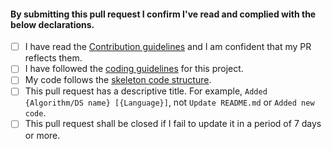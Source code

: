 <!--
Hi!
Thanks for considering contributing to this ever-growing list of algorithm and data structure implementations.
Your contribution is valuable.
In order to help us evaluate PRs better, we ask you to have a look at the following declaration and check the points you agree with. ( [x] )
PRs which don't agree to all the points mentioned below will be rejected. 
-->


#### By submitting this pull request I confirm I've read and complied with the below declarations.

- [ ] I have read the [Contribution guidelines](https://github.com/iiitv/algos/blob/master/CONTRIBUTING.md) and I am confident that my PR reflects them.
- [ ] I have followed the [coding guidelines](https://github.com/iiitv/algos/blob/master/CONTRIBUTING.md#cs) for this project.
- [ ] My code follows the [skeleton code structure](https://github.com/iiitv/algos/blob/master/CONTRIBUTING.md#sample).
- [ ] This pull request has a descriptive title. For example, `Added {Algorithm/DS name} [{Language}]`, not `Update README.md` or `Added new code`.
- [ ] This pull request shall be closed if I fail to update it in a period of 7 days or more.
